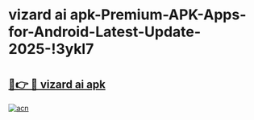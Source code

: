 # vizard ai apk-Premium-APK-Apps-for-Android-Latest-Update-2025-!3ykl7

# <h2><a href="https://googleone.com">🔗👉 🔴 vizard ai apk</a></h2>

[![acn](https://github.com/user-attachments/assets/0f9c940e-d8b0-45ae-aac7-cd30a18b3e1c)](https://googleone.com)

